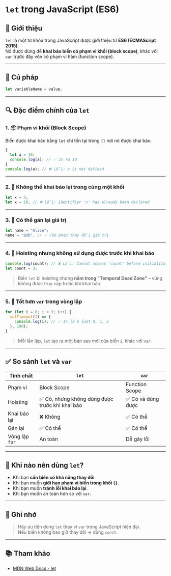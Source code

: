 # `let` trong JavaScript (ES6)

## 🧠 Giới thiệu

`let` là một từ khóa trong JavaScript được giới thiệu từ **ES6 (ECMAScript 2015)**.  
Nó được dùng để **khai báo biến có phạm vi khối (block scope)**, khác với `var` trước đây vốn có phạm vi hàm (function scope).

---

## 🚩 Cú pháp

```javascript
let variableName = value;
```

---

## 🔍 Đặc điểm chính của `let`

### 1. 📦 Phạm vi khối (Block Scope)
Biến được khai báo bằng `let` chỉ tồn tại trong `{}` nơi nó được khai báo.

```javascript
{
  let a = 10;
  console.log(a); // ✅ In ra 10
}
console.log(a); // ❌ Lỗi: a is not defined
```

---

### 2. 🔁 Không thể khai báo lại trong cùng một khối

```javascript
let x = 5;
let x = 10; // ❌ Lỗi: Identifier 'x' has already been declared
```

---

### 3. 🔄 Có thể gán lại giá trị

```javascript
let name = "Alice";
name = "Bob"; // ✅ Cho phép thay đổi giá trị
```

---

### 4. 🚫 Hoisting nhưng không sử dụng được trước khi khai báo

```javascript
console.log(count); // ❌ Lỗi: Cannot access 'count' before initialization
let count = 3;
```

> Biến `let` bị hoisting nhưng **nằm trong "Temporal Dead Zone"** – vùng không được truy cập trước khi khai báo.

---

### 5. 🔂 Tốt hơn `var` trong vòng lặp

```javascript
for (let i = 0; i < 3; i++) {
  setTimeout(() => {
    console.log(i); // ✅ In lần lượt 0, 1, 2
  }, 100);
}
```

> Mỗi lần lặp, `let` tạo ra một bản sao mới của biến `i`, khác với `var`.

---

## ✅ So sánh `let` và `var`

| Tính chất            | `let`         | `var`         |
|---------------------|---------------|---------------|
| Phạm vi             | Block Scope   | Function Scope |
| Hoisting            | ✅ Có, nhưng không dùng được trước khi khai báo | ✅ Có và dùng được |
| Khai báo lại        | ❌ Không       | ✅ Có thể       |
| Gán lại             | ✅ Có thể      | ✅ Có thể       |
| Vòng lặp `for`      | An toàn       | Dễ gây lỗi     |

---

## 📝 Khi nào nên dùng `let`?

- Khi bạn **cần biến có khả năng thay đổi**.
- Khi bạn muốn **giới hạn phạm vi biến trong khối `{}`**.
- Khi bạn muốn **tránh lỗi khai báo lại**.
- Khi bạn muốn an toàn hơn so với `var`.

---

## 📌 Ghi nhớ

> Hãy ưu tiên dùng `let` thay vì `var` trong JavaScript hiện đại.  
> Nếu biến không bao giờ thay đổi → dùng `const`.

---

## 📚 Tham khảo
- [MDN Web Docs - let](https://developer.mozilla.org/en-US/docs/Web/JavaScript/Reference/Statements/let)